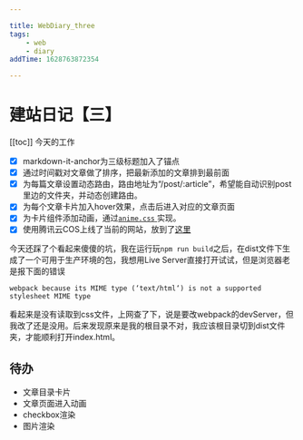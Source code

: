 ```yaml
---

title: WebDiary_three
tags:
    - web
    - diary
addTime: 1628763872354

---
```

# 建站日记【三】
[[toc]]
今天的工作
- [x] markdown-it-anchor为三级标题加入了锚点
- [x] 通过时间戳对文章做了排序，把最新添加的文章排到最前面
- [x] 为每篇文章设置动态路由，路由地址为“/post/:article”，希望能自动识别post里边的文件夹，并动态创建路由。
- [x] 为每个文章卡片加入hover效果，点击后进入对应的文章页面
- [x] 为卡片组件添加动画，通过[`anime.css` ](https://animate.style/)实现。
- [x] 使用腾讯云COS上线了当前的网站，放到了[这里](https://ankhblog.qiucle.cn/index.html)
<!-- more -->

今天还踩了个看起来傻傻的坑，我在运行玩`npm run build`之后，在dist文件下生成了一个可用于生产环境的包，我想用Live Server直接打开试试，但是浏览器老是报下面的错误
```
webpack because its MIME type (‘text/html‘) is not a supported stylesheet MIME type
```
看起来是没有读取到css文件，上网查了下，说是要改webpack的devServer，但我改了还是没用。后来发现原来是我的根目录不对，我应该根目录切到dist文件夹，才能顺利打开index.html。


## 待办
* 文章目录卡片
* 文章页面进入动画
* checkbox渲染
* 图片渲染